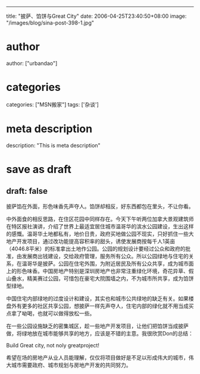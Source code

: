 
---
title: "披萨、馅饼与Great City"
date: 2006-04-25T23:40:50+08:00
image: "/images/blog/sina-post-398-1.jpg"
# author
author: ["urbandao"]
# categories
categories: ["MSN搬家"]
tags: ['杂谈']
# meta description
description: "This is meta description"
# save as draft
draft: false
---

披萨馅在外面，形色味香先声夺人。馅饼却相反，好东西都包在里头，不让你看。

中外面食的相反思路，在住区花园中同样存在。今天下午听两位加拿大景观建筑师在特区报社演讲，介绍了世界上最适宜居住城市温哥华的滨水公园建设，生出这样的感慨。温哥华土地都私有，地价日贵，政府买地做公园不现实，只好抓住一些大地产开发项目，通过改功能提高容积率的甜头，诱使发展商按每千人1英亩（4046.8平米）的标准拿出土地作公园。公园的规划设计要经过公众和政府的批准，由发展商出钱建设，交给政府管理，服务所有公众。所以公园绿地与住宅的关系，在温哥华是披萨。公园在住宅外围，为附近居民及所有公众共享，成为城市面上的形色味香。中国房地产特别是深圳房地产也非常注重绿化环境，奇花异草、假山叠水，精美赛过公园，可惜包在豪宅大院围墙之内，不为城市所共享，成为馅饼型绿地。

中国住宅内部绿地的过度设计和建设，其实也和城市公共绿地的缺乏有关。如果楼盘外有更多的社区共享公园，想披萨一样先声夺人，住宅内部的绿化就不用当成买点拿了呦喝，也就可以做得放松一些。

在一些公园设施缺乏的密集城区，趁一些地产开发项目，让他们把馅饼当成披萨做，将绿地放在城市能够共享的地方，应该是不错的主意。我很欣赏Don的总结：

Build Great city, not noly greatproject!

希望在场的房地产从业人员能理解，仅仅将项目做好是不足以形成伟大的城市，伟大城市需要政府、城市规划与房地产开发的共同努力。
